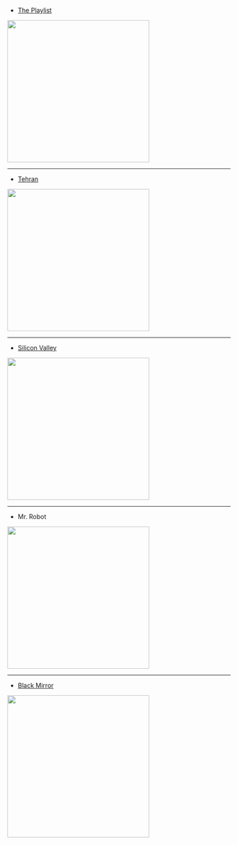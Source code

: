 - [The Playlist](https://www.imdb.com/title/tt11564258/)

<img height="320" src="https://occ-0-299-64.1.nflxso.net/dnm/api/v6/6gmvu2hxdfnQ55LZZjyzYR4kzGk/AAAABZkgFwrRrkIvRqDC424kxXRw8ZxPJ0CI9mr5p5VZDBd21hD-2b5eL4K7U5g4CK65VR777-qIWl1m__ivDO-JW4HOZTWJ66UnM_6FSh7qQ7fwWukvSkR_gb3KSm5Ssq7KEoPC3g.jpg?r=fc0" alt="" />

---

- [Tehran](https://www.imdb.com/title/tt10577736/)

<img height="320" src="https://m.media-amazon.com/images/M/MV5BYWZlYzZjNjgtN2ZkNy00NmNjLWE5NzMtZGVkZDJiOWI1YzBjXkEyXkFqcGdeQXVyMTUyNjM1OTE4._V1_FMjpg_UX1260_.jpg" alt="" />

---

- [Silicon Valley](https://www.imdb.com/title/tt2575988/)

<img height="320" src="https://m.media-amazon.com/images/M/MV5BZTM5YzM4YmItYzE3Mi00YWY0LWE0ZWUtNDVjZTg3ZWQ2YjQ0XkEyXkFqcGdeQXVyNDQ0MTYzMDA@._V1_FMjpg_UX1763_.jpg" alt="" />

---

- Mr. Robot

<img height="320" src="/images/Mr_Robot_2015.jpg" alt="" />

---

- [Black Mirror](https://www.youtube.com/watch?v=nSDviEdvw4U)

<img height="320" src="images/black-mirror.png" alt="" />

